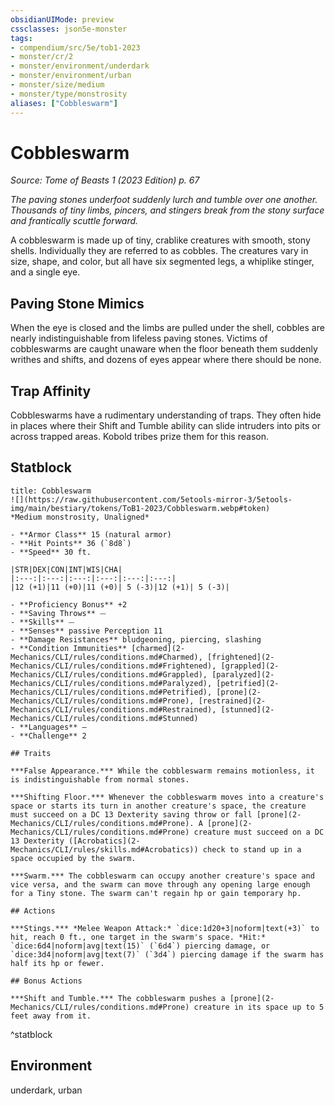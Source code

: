```yaml
---
obsidianUIMode: preview
cssclasses: json5e-monster
tags:
- compendium/src/5e/tob1-2023
- monster/cr/2
- monster/environment/underdark
- monster/environment/urban
- monster/size/medium
- monster/type/monstrosity
aliases: ["Cobbleswarm"]
---
```

# Cobbleswarm
*Source: Tome of Beasts 1 (2023 Edition) p. 67*  

*The paving stones underfoot suddenly lurch and tumble over one another. Thousands of tiny limbs, pincers, and stingers break from the stony surface and frantically scuttle forward.*

A cobbleswarm is made up of tiny, crablike creatures with smooth, stony shells. Individually they are referred to as cobbles. The creatures vary in size, shape, and color, but all have six segmented legs, a whiplike stinger, and a single eye.

## Paving Stone Mimics

When the eye is closed and the limbs are pulled under the shell, cobbles are nearly indistinguishable from lifeless paving stones. Victims of cobbleswarms are caught unaware when the floor beneath them suddenly writhes and shifts, and dozens of eyes appear where there should be none.

## Trap Affinity

Cobbleswarms have a rudimentary understanding of traps. They often hide in places where their Shift and Tumble ability can slide intruders into pits or across trapped areas. Kobold tribes prize them for this reason.

## Statblock

```ad-statblock
title: Cobbleswarm
![](https://raw.githubusercontent.com/5etools-mirror-3/5etools-img/main/bestiary/tokens/ToB1-2023/Cobbleswarm.webp#token)
*Medium monstrosity, Unaligned*

- **Armor Class** 15 (natural armor)
- **Hit Points** 36 (`8d8`)
- **Speed** 30 ft.

|STR|DEX|CON|INT|WIS|CHA|
|:---:|:---:|:---:|:---:|:---:|:---:|
|12 (+1)|11 (+0)|11 (+0)| 5 (-3)|12 (+1)| 5 (-3)|

- **Proficiency Bonus** +2
- **Saving Throws** ⏤
- **Skills** ⏤
- **Senses** passive Perception 11
- **Damage Resistances** bludgeoning, piercing, slashing
- **Condition Immunities** [charmed](2-Mechanics/CLI/rules/conditions.md#Charmed), [frightened](2-Mechanics/CLI/rules/conditions.md#Frightened), [grappled](2-Mechanics/CLI/rules/conditions.md#Grappled), [paralyzed](2-Mechanics/CLI/rules/conditions.md#Paralyzed), [petrified](2-Mechanics/CLI/rules/conditions.md#Petrified), [prone](2-Mechanics/CLI/rules/conditions.md#Prone), [restrained](2-Mechanics/CLI/rules/conditions.md#Restrained), [stunned](2-Mechanics/CLI/rules/conditions.md#Stunned)
- **Languages** —
- **Challenge** 2

## Traits

***False Appearance.*** While the cobbleswarm remains motionless, it is indistinguishable from normal stones.

***Shifting Floor.*** Whenever the cobbleswarm moves into a creature's space or starts its turn in another creature's space, the creature must succeed on a DC 13 Dexterity saving throw or fall [prone](2-Mechanics/CLI/rules/conditions.md#Prone). A [prone](2-Mechanics/CLI/rules/conditions.md#Prone) creature must succeed on a DC 13 Dexterity ([Acrobatics](2-Mechanics/CLI/rules/skills.md#Acrobatics)) check to stand up in a space occupied by the swarm.

***Swarm.*** The cobbleswarm can occupy another creature's space and vice versa, and the swarm can move through any opening large enough for a Tiny stone. The swarm can't regain hp or gain temporary hp.

## Actions

***Stings.*** *Melee Weapon Attack:* `dice:1d20+3|noform|text(+3)` to hit, reach 0 ft., one target in the swarm's space. *Hit:* `dice:6d4|noform|avg|text(15)` (`6d4`) piercing damage, or `dice:3d4|noform|avg|text(7)` (`3d4`) piercing damage if the swarm has half its hp or fewer.

## Bonus Actions

***Shift and Tumble.*** The cobbleswarm pushes a [prone](2-Mechanics/CLI/rules/conditions.md#Prone) creature in its space up to 5 feet away from it.
```
^statblock

## Environment

underdark, urban